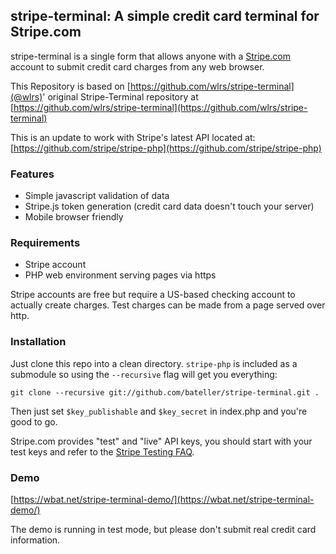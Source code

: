 ## stripe-terminal: A simple credit card terminal for Stripe.com

stripe-terminal is a single form that allows anyone with a [Stripe.com](https://stripe.com/) account to submit credit card charges from any web browser.

This Repository is based on [https://github.com/wlrs/stripe-terminal](@wlrs)' original Stripe-Terminal repository at [https://github.com/wlrs/stripe-terminal](https://github.com/wlrs/stripe-terminal)

This is an update to work with Stripe's latest API located at: [https://github.com/stripe/stripe-php](https://github.com/stripe/stripe-php)

### Features

 * Simple javascript validation of data
 * Stripe.js token generation (credit card data doesn't touch your server)
 * Mobile browser friendly


### Requirements

 * Stripe account 
 * PHP web environment serving pages via https

Stripe accounts are free but require a US-based checking account to actually create charges. Test charges can be made from a page served over http.


### Installation

Just clone this repo into a clean directory. `stripe-php` is included as a submodule so using the `--recursive` flag will get you everything:

	git clone --recursive git://github.com/bateller/stripe-terminal.git .

Then just set `$key_publishable` and `$key_secret` in index.php and you're good to go.

Stripe.com provides "test" and "live" API keys, you should start with your test keys and refer to the [Stripe Testing FAQ](https://stripe.com/docs/testing).


### Demo

[https://wbat.net/stripe-terminal-demo/](https://wbat.net/stripe-terminal-demo/)

The demo is running in test mode, but please don't submit real credit card information.
